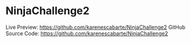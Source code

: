 # NinjaChallenge2
Live Preview: https://github.com/karenescabarte/NinjaChallenge2
GitHub Source Code: https://github.com/karenescabarte/NinjaChallenge2
